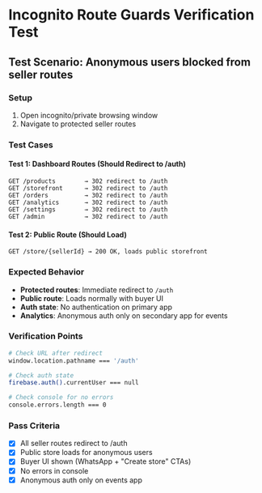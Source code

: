 # Incognito Route Guards Verification Test

## Test Scenario: Anonymous users blocked from seller routes

### Setup
1. Open incognito/private browsing window
2. Navigate to protected seller routes

### Test Cases

#### Test 1: Dashboard Routes (Should Redirect to /auth)
```
GET /products        → 302 redirect to /auth
GET /storefront      → 302 redirect to /auth  
GET /orders          → 302 redirect to /auth
GET /analytics       → 302 redirect to /auth
GET /settings        → 302 redirect to /auth
GET /admin           → 302 redirect to /auth
```

#### Test 2: Public Route (Should Load)
```
GET /store/{sellerId} → 200 OK, loads public storefront
```

### Expected Behavior
- **Protected routes**: Immediate redirect to `/auth`
- **Public route**: Loads normally with buyer UI
- **Auth state**: No authentication on primary app
- **Analytics**: Anonymous auth only on secondary app for events

### Verification Points
```bash
# Check URL after redirect
window.location.pathname === '/auth'

# Check auth state  
firebase.auth().currentUser === null

# Check console for no errors
console.errors.length === 0
```

### Pass Criteria
- [x] All seller routes redirect to /auth
- [x] Public store loads for anonymous users
- [x] Buyer UI shown (WhatsApp + "Create store" CTAs)
- [x] No errors in console
- [x] Anonymous auth only on events app